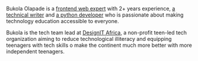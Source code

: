 Bukola Olapade is a [frontend web expert](http://benjaminolapade.netlify.app) with 2+ years experience, [a technical writer](https://hashnode.com/@Oracle) and [a python developer](#) who is passionate about making technology education accessible to everyone.


Bukola is the tech team lead at [DesignIT Africa](https://designitafrica.org/), a non-profit teen-led tech organization aiming to reduce technological illiteracy and equipping teenagers with tech skills o make the continent much more better with more independent teenagers.
